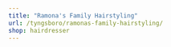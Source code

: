 ```yaml
---
title: "Ramona's Family Hairstyling"
url: /tyngsboro/ramonas-family-hairstyling/
shop: hairdresser
---
```

